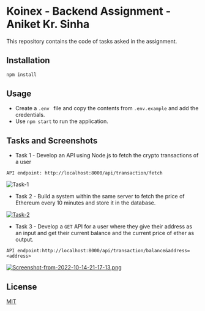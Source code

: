 # Koinex - Backend Assignment - Aniket Kr. Sinha

This repository contains the code of tasks asked in the assignment.

## Installation

```bash
npm install
```

## Usage
* Create a ```.env ``` file and copy the contents from ```.env.example``` and add the credentials.
* Use ```npm start``` to run the application.

## Tasks and Screenshots
* Task 1 - Develop an API using Node.js to fetch the crypto transactions of a user

```API endpoint: http://localhost:8000/api/transaction/fetch ```

![Task-1](https://i.postimg.cc/mDN494yf/Screenshot-from-2022-10-14-21-07-01.png)

* Task 2 - Build a system within the same server to fetch the price of Ethereum every 10 minutes and store it in the database. 

[![Task-2](https://i.postimg.cc/cCFrQwBS/Screenshot-from-2022-10-14-21-15-40.png)](https://postimg.cc/K3gGbKWq)

* Task 3 - Develop a `GET` API for a user where they give their address as an input and get their current balance and the current price of ether as output.

```API endpoint:http://localhost:8000/api/transaction/balance&address=<address>```

[![Screenshot-from-2022-10-14-21-17-13.png](https://i.postimg.cc/kg3dTDY3/Screenshot-from-2022-10-14-21-17-13.png)](https://postimg.cc/GHQN231q)

## License
[MIT](https://choosealicense.com/licenses/mit/)
